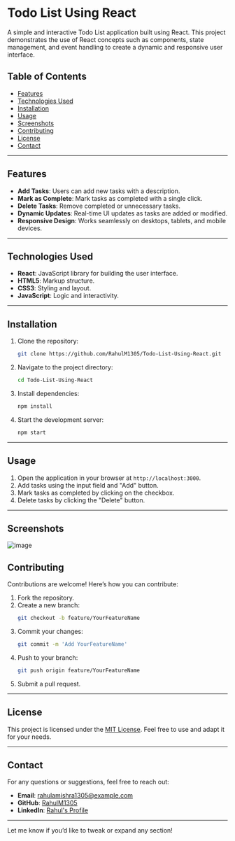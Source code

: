 
# Todo List Using React

A simple and interactive Todo List application built using React. This project demonstrates the use of React concepts such as components, state management, and event handling to create a dynamic and responsive user interface.

## Table of Contents

- [Features](#features)
- [Technologies Used](#technologies-used)
- [Installation](#installation)
- [Usage](#usage)
- [Screenshots](#screenshots)
- [Contributing](#contributing)
- [License](#license)
- [Contact](#contact)

---

## Features

- **Add Tasks**: Users can add new tasks with a description.
- **Mark as Complete**: Mark tasks as completed with a single click.
- **Delete Tasks**: Remove completed or unnecessary tasks.
- **Dynamic Updates**: Real-time UI updates as tasks are added or modified.
- **Responsive Design**: Works seamlessly on desktops, tablets, and mobile devices.

---

## Technologies Used

- **React**: JavaScript library for building the user interface.
- **HTML5**: Markup structure.
- **CSS3**: Styling and layout.
- **JavaScript**: Logic and interactivity.

---

## Installation

1. Clone the repository:
   ```bash
   git clone https://github.com/RahulM1305/Todo-List-Using-React.git
   ```
2. Navigate to the project directory:
   ```bash
   cd Todo-List-Using-React
   ```
3. Install dependencies:
   ```bash
   npm install
   ```
4. Start the development server:
   ```bash
   npm start
   ```

---

## Usage

1. Open the application in your browser at `http://localhost:3000`.
2. Add tasks using the input field and "Add" button.
3. Mark tasks as completed by clicking on the checkbox.
4. Delete tasks by clicking the "Delete" button.

---

## Screenshots

![image](https://github.com/user-attachments/assets/a8ed8978-15e3-4a8d-bb84-242aa1b2bf73)




## Contributing

Contributions are welcome! Here’s how you can contribute:

1. Fork the repository.
2. Create a new branch:
   ```bash
   git checkout -b feature/YourFeatureName
   ```
3. Commit your changes:
   ```bash
   git commit -m 'Add YourFeatureName'
   ```
4. Push to your branch:
   ```bash
   git push origin feature/YourFeatureName
   ```
5. Submit a pull request.

---

## License

This project is licensed under the [MIT License](LICENSE). Feel free to use and adapt it for your needs.

---

## Contact

For any questions or suggestions, feel free to reach out:

- **Email**: [rahulamishra1305@example.com](mailto:rahulamishra1305@example.com)
- **GitHub**: [RahulM1305](https://github.com/RahulM1305)
- **LinkedIn**: [Rahul's Profile](https://www.linkedin.com/in/rahulm1305/)

---

Let me know if you’d like to tweak or expand any section!
